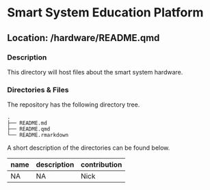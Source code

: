 

# Smart System Education Platform

## Location: /hardware/README.qmd

### Description

This directory will host files about the smart system hardware.

### Directories & Files

The repository has the following directory tree.

    .
    ├── README.md
    ├── README.qmd
    └── README.rmarkdown

A short description of the directories can be found below.

| name | description | contribution |
|------|-------------|--------------|
| NA   | NA          | Nick         |
